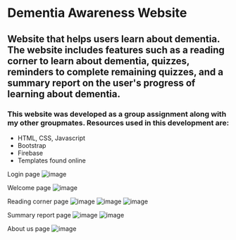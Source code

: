 # Dementia Awareness Website
## Website that helps users learn about dementia. The website includes features such as a reading corner to learn about dementia, quizzes, reminders to complete remaining quizzes, and a summary report on the user's progress of learning about dementia.
### This website was developed as a group assignment along with my other groupmates. Resources used in this development are:
* HTML, CSS, Javascript
* Bootstrap
* Firebase
* Templates found online

Login page
![image](https://github.com/Hasrie-Nazmi/dementia-awareness-website/assets/84902303/731a15fe-7503-4942-8000-d1bf6a2a6102)

Welcome page
![image](https://github.com/Hasrie-Nazmi/dementia-awareness-website/assets/84902303/fc7505ba-8218-458c-ad65-b4aa7411aa58)

Reading corner page
![image](https://github.com/Hasrie-Nazmi/dementia-awareness-website/assets/84902303/735f559f-9c04-4a76-9325-6089d30e7a3f)
![image](https://github.com/Hasrie-Nazmi/dementia-awareness-website/assets/84902303/5d5336f5-0717-45d1-b2d2-1cde5d816ab6)
![image](https://github.com/Hasrie-Nazmi/dementia-awareness-website/assets/84902303/6914ead3-28cd-4748-9007-27bf0ab3d3ef)


Summary report page
![image](https://github.com/Hasrie-Nazmi/dementia-awareness-website/assets/84902303/785e6a17-1a64-4817-ba50-159426ee435e)
![image](https://github.com/Hasrie-Nazmi/dementia-awareness-website/assets/84902303/7d48e6a5-d2e4-4cae-b02f-3fb1428de38b)

About us page
![image](https://github.com/Hasrie-Nazmi/dementia-awareness-website/assets/84902303/7fd1935a-7585-4552-95b0-012774b3c850)
